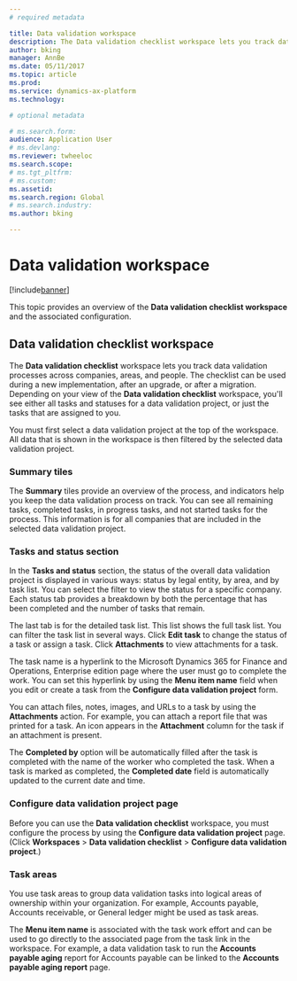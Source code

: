 ```yaml
---
# required metadata

title: Data validation workspace
description: The Data validation checklist workspace lets you track data validation processes across companies, areas, and people. The checklist can be used during a new implementation, after an upgrade, or after a migration.
author: bking
manager: AnnBe
ms.date: 05/11/2017
ms.topic: article
ms.prod: 
ms.service: dynamics-ax-platform
ms.technology: 

# optional metadata

# ms.search.form:  
audience: Application User
# ms.devlang: 
ms.reviewer: twheeloc
ms.search.scope: 
# ms.tgt_pltfrm: 
# ms.custom: 
ms.assetid: 
ms.search.region: Global 
# ms.search.industry: 
ms.author: bking

---
```


# Data validation workspace

[!include[banner](../includes/banner.md)]


This topic provides an overview of the **Data validation checklist workspace** and
the associated configuration.

## Data validation checklist workspace

The **Data validation checklist** workspace lets you track data validation
processes across companies, areas, and people. The checklist can be used during
a new implementation, after an upgrade, or after a migration. Depending on your
view of the **Data validation checklist** workspace, you'll see either all
tasks and statuses for a data validation project, or just the tasks that are
assigned to you.

You must first select a data validation project at the top of the workspace. All
data that is shown in the workspace is then filtered by the selected data
validation project.

### Summary tiles

The **Summary** tiles provide an overview of the process, and indicators help you
keep the data validation process on track. You can see all remaining tasks,
completed tasks, in progress tasks, and not started tasks for the process. This
information is for all companies that are included in the selected data
validation project.

### Tasks and status section

In the **Tasks and status** section, the status of the overall data validation
project is displayed in various ways: status by legal entity, by area,
and by task list. You can select the filter to view the status for a specific
company. Each status tab provides a breakdown by both the percentage that has been
completed and the number of tasks that remain.

The last tab is for the detailed task list. This list shows the full task list.
You can filter the task list in several ways. Click **Edit task** to change the
status of a task or assign a task. Click **Attachments** to view attachments for a
task.

The task name is a hyperlink to the Microsoft Dynamics 365 for Finance and Operations, Enterprise edition page
where the user must go to complete the work. You can set this hyperlink by using
the **Menu item name** field when you edit or create a task from the **Configure
data validation project** form.

You can attach files, notes, images, and URLs to a task by using the
**Attachments** action. For example, you can attach a report file that was
printed for a task. An icon appears in the **Attachment** column for the task if
an attachment is present.

The **Completed by** option will be automatically filled after the task is
completed with the name of the worker who completed the task. When a task is marked as
completed, the **Completed date** field is automatically updated to the current
date and time.

### Configure data validation project page

Before you can use the **Data validation checklist** workspace, you must
configure the process by using the
**Configure data validation project** page. (Click **Workspaces** \> **Data
validation checklist** \> **Configure data validation project**.)

### Task areas

You use task areas to group data validation tasks into logical areas of
ownership within your organization. For example, Accounts payable, Accounts
receivable, or General ledger might be used as task areas.

The **Menu item name** is associated with the task work effort and can be used
to go directly to the associated page from the task link in the workspace. For
example, a data validation task to run the **Accounts payable aging** report for
Accounts payable can be linked to the **Accounts payable aging report** page.

